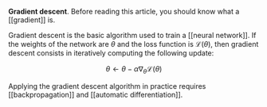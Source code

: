 **Gradient descent**. Before reading this article, you should know what a [[gradient]] is.

Gradient descent is the basic algorithm used to train a [[neural network]]. If the weights of the network are $\theta$ and the loss function is $\mathcal{L}(\theta)$, then gradient descent consists in iteratively computing the following update:

$$
\theta \leftarrow \theta - \alpha \nabla_\theta \mathcal{L}(\theta)
$$

Applying the gradient descent algorithm in practice requires [[backpropagation]] and [[automatic differentiation]].